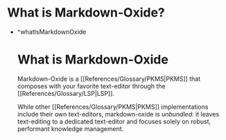 # What is Markdown-Oxide?

- ^whatIsMarkdownOxide

    # What is Markdown-Oxide
    
    Markdown-Oxide is a [[References/Glossary/PKMS|PKMS]] that composes with your favorite text-editor through the [[References/Glossary/LSP|LSP]].
    
    While other [[References/Glossary/PKMS|PKMS]] implementations include their own text-editors, markdown-oxide is *unbundled*: it leaves text-editing to a dedicated text-editor and focuses solely on robust, performant knowledge management.